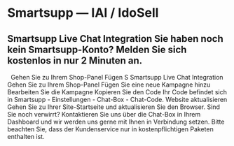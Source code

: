 # Smartsupp — IAI / IdoSell
## Smartsupp Live Chat Integration Sie haben noch kein Smartsupp-Konto? Melden Sie sich kostenlos in nur 2 Minuten an.
  Gehen Sie zu Ihrem Shop-Panel Fügen S
Smartsupp Live Chat Integration
Gehen Sie zu Ihrem Shop-Panel
Fügen Sie eine neue Kampagne hinzu
Bearbeiten Sie die Kampagne
Kopieren Sie den Code
Ihr Code befindet sich in Smartsupp - Einstellungen - Chat-Box - Chat-Code.
Website aktualisieren
Gehen Sie zu Ihrer Site-Startseite und aktualisieren Sie den Browser.
Sind Sie noch verwirrt? Kontaktieren Sie uns über die Chat-Box in Ihrem Dashboard und wir werden uns gerne mit Ihnen in Verbindung setzen. Bitte beachten Sie, dass der Kundenservice nur in kostenpflichtigen Paketen enthalten ist.

